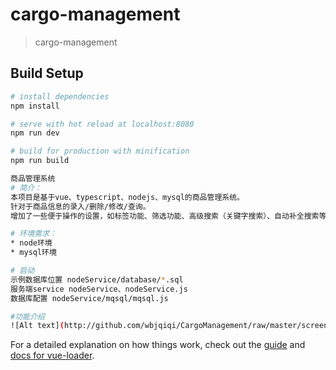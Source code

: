 # cargo-management

> cargo-management

## Build Setup

``` bash
# install dependencies
npm install

# serve with hot reload at localhost:8080
npm run dev

# build for production with minification
npm run build

商品管理系统
# 简介：
本项目是基于vue、typescript、nodejs、mysql的商品管理系统。
针对于商品信息的录入/删除/修改/查询。
增加了一些便于操作的设置，如标签功能、筛选功能、高级搜索（关键字搜索）、自动补全搜索等。

# 环境需求：
* node环境
* mysql环境

# 启动
示例数据库位置 nodeService/database/*.sql
服务端service nodeService、nodeService.js
数据库配置 nodeService/mqsql/mqsql.js

#功能介绍
![Alt text](http://github.com/wbjqiqi/CargoManagement/raw/master/screenShoot/2.png)

```


For a detailed explanation on how things work, check out the [guide](http://vuejs-templates.github.io/webpack/) and [docs for vue-loader](http://vuejs.github.io/vue-loader).
